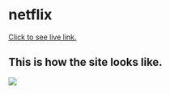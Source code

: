 # netflix
[Click to see live link.](https://hasanturkel-netflix.vercel.app/)
## This is how the site looks like.
![](./netflix.gif)
